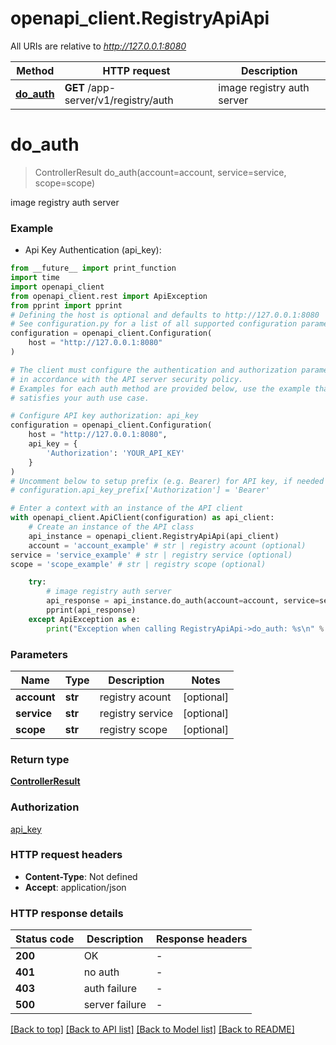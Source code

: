 # openapi_client.RegistryApiApi

All URIs are relative to *http://127.0.0.1:8080*

Method | HTTP request | Description
------------- | ------------- | -------------
[**do_auth**](RegistryApiApi.md#do_auth) | **GET** /app-server/v1/registry/auth | image registry auth server


# **do_auth**
> ControllerResult do_auth(account=account, service=service, scope=scope)

image registry auth server

### Example

* Api Key Authentication (api_key):
```python
from __future__ import print_function
import time
import openapi_client
from openapi_client.rest import ApiException
from pprint import pprint
# Defining the host is optional and defaults to http://127.0.0.1:8080
# See configuration.py for a list of all supported configuration parameters.
configuration = openapi_client.Configuration(
    host = "http://127.0.0.1:8080"
)

# The client must configure the authentication and authorization parameters
# in accordance with the API server security policy.
# Examples for each auth method are provided below, use the example that
# satisfies your auth use case.

# Configure API key authorization: api_key
configuration = openapi_client.Configuration(
    host = "http://127.0.0.1:8080",
    api_key = {
        'Authorization': 'YOUR_API_KEY'
    }
)
# Uncomment below to setup prefix (e.g. Bearer) for API key, if needed
# configuration.api_key_prefix['Authorization'] = 'Bearer'

# Enter a context with an instance of the API client
with openapi_client.ApiClient(configuration) as api_client:
    # Create an instance of the API class
    api_instance = openapi_client.RegistryApiApi(api_client)
    account = 'account_example' # str | registry acount (optional)
service = 'service_example' # str | registry service (optional)
scope = 'scope_example' # str | registry scope (optional)

    try:
        # image registry auth server
        api_response = api_instance.do_auth(account=account, service=service, scope=scope)
        pprint(api_response)
    except ApiException as e:
        print("Exception when calling RegistryApiApi->do_auth: %s\n" % e)
```

### Parameters

Name | Type | Description  | Notes
------------- | ------------- | ------------- | -------------
 **account** | **str**| registry acount | [optional] 
 **service** | **str**| registry service | [optional] 
 **scope** | **str**| registry scope | [optional] 

### Return type

[**ControllerResult**](ControllerResult.md)

### Authorization

[api_key](../README.md#api_key)

### HTTP request headers

 - **Content-Type**: Not defined
 - **Accept**: application/json

### HTTP response details
| Status code | Description | Response headers |
|-------------|-------------|------------------|
**200** | OK |  -  |
**401** | no auth |  -  |
**403** | auth failure |  -  |
**500** | server failure |  -  |

[[Back to top]](#) [[Back to API list]](../README.md#documentation-for-api-endpoints) [[Back to Model list]](../README.md#documentation-for-models) [[Back to README]](../README.md)

